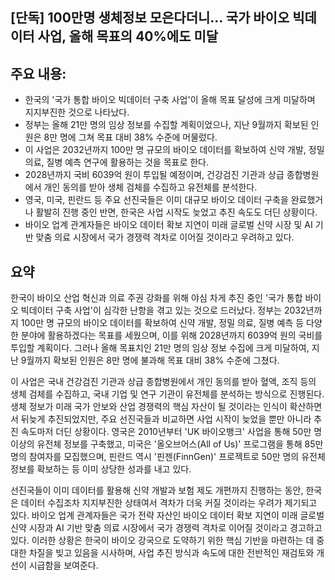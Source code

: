 ## [단독] 100만명 생체정보 모은다더니… 국가 바이오 빅데이터 사업, 올해 목표의 40%에도 미달

## 주요 내용:
*   한국의 '국가 통합 바이오 빅데이터 구축 사업'이 올해 목표 달성에 크게 미달하며 지지부진한 것으로 나타났다.
*   정부는 올해 21만 명의 임상 정보를 수집할 계획이었으나, 지난 9월까지 확보된 인원은 8만 명에 그쳐 목표 대비 38% 수준에 머물렀다.
*   이 사업은 2032년까지 100만 명 규모의 바이오 데이터를 확보하여 신약 개발, 정밀 의료, 질병 예측 연구에 활용하는 것을 목표로 한다.
*   2028년까지 국비 6039억 원이 투입될 예정이며, 건강검진 기관과 상급 종합병원에서 개인 동의를 받아 생체 검체를 수집하고 유전체를 분석한다.
*   영국, 미국, 핀란드 등 주요 선진국들은 이미 대규모 바이오 데이터 구축을 완료했거나 활발히 진행 중인 반면, 한국은 사업 시작도 늦었고 추진 속도도 더딘 상황이다.
*   바이오 업계 관계자들은 바이오 데이터 확보 지연이 미래 글로벌 신약 시장 및 AI 기반 맞춤 의료 시장에서 국가 경쟁력 격차로 이어질 것이라고 우려하고 있다.

## 요약

한국이 바이오 산업 혁신과 의료 주권 강화를 위해 야심 차게 추진 중인 '국가 통합 바이오 빅데이터 구축 사업'이 심각한 난항을 겪고 있는 것으로 드러났다. 정부는 2032년까지 100만 명 규모의 바이오 데이터를 확보하여 신약 개발, 정밀 의료, 질병 예측 등 다양한 분야에 활용하겠다는 목표를 세웠으며, 이를 위해 2028년까지 6039억 원의 국비를 투입할 계획이다. 그러나 올해 목표치인 21만 명의 임상 정보 수집에 크게 미달하여, 지난 9월까지 확보된 인원은 8만 명에 불과해 목표 대비 38% 수준에 그쳤다.

이 사업은 국내 건강검진 기관과 상급 종합병원에서 개인 동의를 받아 혈액, 조직 등의 생체 검체를 수집하고, 국내 기업 및 연구 기관이 유전체를 분석하는 방식으로 진행된다. 생체 정보가 미래 국가 안보와 산업 경쟁력의 핵심 자산이 될 것이라는 인식이 확산하면서 뒤늦게 추진되었지만, 주요 선진국들과 비교하면 사업 시작이 늦었을 뿐만 아니라 추진 속도마저 더딘 상황이다. 영국은 2010년부터 'UK 바이오뱅크' 사업을 통해 50만 명 이상의 유전체 정보를 구축했고, 미국은 '올오브어스(All of Us)' 프로그램을 통해 85만 명의 참여자를 모집했으며, 핀란드 역시 '핀젠(FinnGen)' 프로젝트로 50만 명의 유전체 정보를 확보하는 등 이미 상당한 성과를 내고 있다.

선진국들이 이미 데이터를 활용해 신약 개발과 보험 제도 개편까지 진행하는 동안, 한국은 데이터 수집조차 지지부진한 상태여서 격차가 더욱 커질 것이라는 우려가 제기되고 있다. 바이오 업계 관계자들은 국가 전략 자산인 바이오 데이터 확보 지연이 미래 글로벌 신약 시장과 AI 기반 맞춤 의료 시장에서 국가 경쟁력 격차로 이어질 것이라고 경고하고 있다. 이러한 상황은 한국이 바이오 강국으로 도약하기 위한 핵심 기반을 마련하는 데 중대한 차질을 빚고 있음을 시사하며, 사업 추진 방식과 속도에 대한 전반적인 재검토와 개선이 시급함을 보여준다.